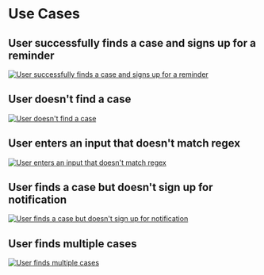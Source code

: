# Use Cases

## User successfully finds a case and signs up for a reminder

[![User successfully finds a case and signs up for a reminder](https://tinyurl.com/2frde86r)](https://tinyurl.com/2frde86r)<!--![User successfully finds a case and signs up for a reminder](./diagrams/case-found-sign-up-for-reminder.puml)-->

## User doesn't find a case

[![User doesn't find a case](https://tinyurl.com/2llf9cvy)](https://tinyurl.com/2llf9cvy)<!--![User doesn't find a case](./diagrams/case-not-found.puml)-->

## User enters an input that doesn't match regex

[![User enters an input that doesn't match regex](https://tinyurl.com/2ql2o2s7)](https://tinyurl.com/2ql2o2s7)<!--![User enters an input that doesn't match regex](./diagrams/regex-not-matched.puml)-->

## User finds a case but doesn't sign up for notification

[![User finds a case but doesn't sign up for notification](https://tinyurl.com/2e5hkbzp)](https://tinyurl.com/2e5hkbzp)<!--![User finds a case but doesn't sign up for notification](./diagrams/case-found-no-reminder-set.puml)-->

## User finds multiple cases

[![User finds multiple cases](https://tinyurl.com/2nab39j3)](https://tinyurl.com/2nab39j3)<!--![User finds multiple cases](./diagrams/multiple-cases.puml)-->
